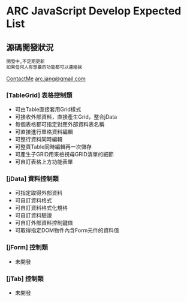 # ARC JavaScript Develop Expected List

## 源碼開發狀況

```sh
開發中,不定期更新
如果任何人有想要的功能都可以連絡我
```
[ContactMe] arc.jang@gmail.com

### [TableGrid] 表格控制類

 - 可由Table直接套用Grid樣式
 - 可接收外部資料，直接產生Grid，整合jData
 - 每個表格都可指定對應外部資料表名稱
 - 可直接進行單格資料編輯
 - 可整行資料同時編輯
 - 可整頁Table同時編輯再一次儲存
 - 可產生子GRID用來檢視母GRID清單的細節
 - 可自訂表格上方功能表單
	
### [jData] 資料控制類

 - 可指定取得外部資料
 - 可自訂資料格式
 - 可自訂資料格式化規格
 - 可自訂資料驗證
 - 可自訂外部資料控制鍵值
 - 可取得指定DOM物件內含Form元件的資料值

### [jForm] 控制類

 - 未開發
 
### [jTab] 控制類

 - 未開發

[ContactMe]:mailto:arc.jang@gmail.com